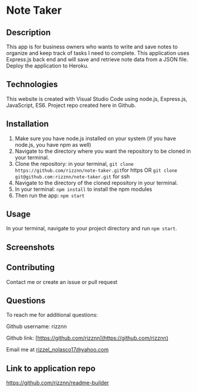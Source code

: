 # Note Taker

## Description
This app is for business owners who wants to write and save notes to organize and keep track of tasks I need to complete. This application uses Express.js back end and will save and retrieve note data from a JSON file. Deploy the application to Heroku.
	
## Technologies
This website is created with Visual Studio Code using node.js, Express.js, JavaScript, ES6. Project repo created here in Github.

## Installation
1. Make sure you have node.js installed on your system (if you have node.js, you have npm as well)
2. Navigate to the directory where you want the repository to be cloned in your terminal.
3. Clone the repository: in your terminal, `git clone https://github.com/rizznn/note-taker.git`for https OR `git clone git@github.com:rizznn/note-taker.git` for ssh
4. Navigate to the directory of the cloned repository in your terminal.
5. In your terminal: `npm install` to install the npm modules
6. Then run the app: `npm start`

## Usage
In your terminal, navigate to your project directory and run `npm start`.

## Screenshots


## Contributing
Contact me or create an issue or pull request

## Questions
  To reach me for additional questions:

  Github username: rizznn 

  Github link: [https://github.com/rizznn](https://github.com/rizznn) 

  Email me at [rizzel_nolasco17@yahoo.com](mailto:rizzel_nolasco17@yahoo.com)

## Link to application repo
https://github.com/rizznn/readme-builder
